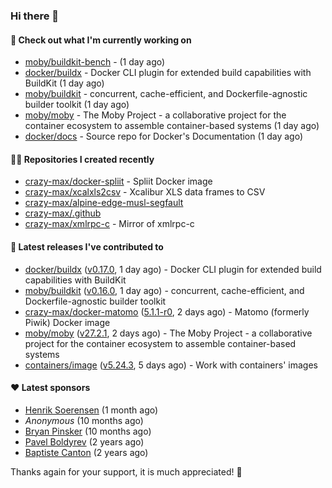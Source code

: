 ### Hi there 👋

#### 👷 Check out what I'm currently working on

- [moby/buildkit-bench](https://github.com/moby/buildkit-bench) -  (1 day ago)
- [docker/buildx](https://github.com/docker/buildx) - Docker CLI plugin for extended build capabilities with BuildKit (1 day ago)
- [moby/buildkit](https://github.com/moby/buildkit) - concurrent, cache-efficient, and Dockerfile-agnostic builder toolkit (1 day ago)
- [moby/moby](https://github.com/moby/moby) - The Moby Project - a collaborative project for the container ecosystem to assemble container-based systems (1 day ago)
- [docker/docs](https://github.com/docker/docs) - Source repo for Docker&#39;s Documentation (1 day ago)

#### 👨‍💻 Repositories I created recently

- [crazy-max/docker-spliit](https://github.com/crazy-max/docker-spliit) - Spliit Docker image
- [crazy-max/xcalxls2csv](https://github.com/crazy-max/xcalxls2csv) - Xcalibur XLS data frames to CSV
- [crazy-max/alpine-edge-musl-segfault](https://github.com/crazy-max/alpine-edge-musl-segfault)
- [crazy-max/.github](https://github.com/crazy-max/.github)
- [crazy-max/xmlrpc-c](https://github.com/crazy-max/xmlrpc-c) - Mirror of xmlrpc-c

#### 🚀 Latest releases I've contributed to

- [docker/buildx](https://github.com/docker/buildx) ([v0.17.0](https://github.com/docker/buildx/releases/tag/v0.17.0), 1 day ago) - Docker CLI plugin for extended build capabilities with BuildKit
- [moby/buildkit](https://github.com/moby/buildkit) ([v0.16.0](https://github.com/moby/buildkit/releases/tag/v0.16.0), 1 day ago) - concurrent, cache-efficient, and Dockerfile-agnostic builder toolkit
- [crazy-max/docker-matomo](https://github.com/crazy-max/docker-matomo) ([5.1.1-r0](https://github.com/crazy-max/docker-matomo/releases/tag/5.1.1-r0), 2 days ago) - Matomo (formerly Piwik) Docker image
- [moby/moby](https://github.com/moby/moby) ([v27.2.1](https://github.com/moby/moby/releases/tag/v27.2.1), 2 days ago) - The Moby Project - a collaborative project for the container ecosystem to assemble container-based systems
- [containers/image](https://github.com/containers/image) ([v5.24.3](https://github.com/containers/image/releases/tag/v5.24.3), 5 days ago) - Work with containers&#39; images

#### ❤️ Latest sponsors
- [Henrik Soerensen](https://github.com/hsoerensen) (1 month ago)
- _Anonymous_ (10 months ago)
- [Bryan Pinsker](https://github.com/BryanPinsker) (10 months ago)
- [Pavel Boldyrev](https://github.com/bpg) (2 years ago)
- [Baptiste Canton](https://github.com/batmac) (2 years ago)

Thanks again for your support, it is much appreciated! 🙏

